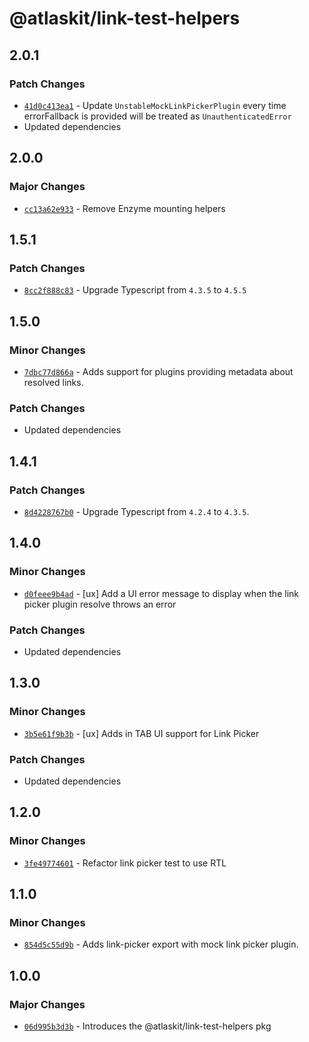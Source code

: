 # @atlaskit/link-test-helpers

## 2.0.1

### Patch Changes

- [`41d0c413ea1`](https://bitbucket.org/atlassian/atlassian-frontend/commits/41d0c413ea1) - Update `UnstableMockLinkPickerPlugin` every time errorFallback is provided will be treated as `UnauthenticatedError`
- Updated dependencies

## 2.0.0

### Major Changes

- [`cc13a62e933`](https://bitbucket.org/atlassian/atlassian-frontend/commits/cc13a62e933) - Remove Enzyme mounting helpers

## 1.5.1

### Patch Changes

- [`8cc2f888c83`](https://bitbucket.org/atlassian/atlassian-frontend/commits/8cc2f888c83) - Upgrade Typescript from `4.3.5` to `4.5.5`

## 1.5.0

### Minor Changes

- [`7dbc77d866a`](https://bitbucket.org/atlassian/atlassian-frontend/commits/7dbc77d866a) - Adds support for plugins providing metadata about resolved links.

### Patch Changes

- Updated dependencies

## 1.4.1

### Patch Changes

- [`8d4228767b0`](https://bitbucket.org/atlassian/atlassian-frontend/commits/8d4228767b0) - Upgrade Typescript from `4.2.4` to `4.3.5`.

## 1.4.0

### Minor Changes

- [`d0feee9b4ad`](https://bitbucket.org/atlassian/atlassian-frontend/commits/d0feee9b4ad) - [ux] Add a UI error message to display when the link picker plugin resolve throws an error

### Patch Changes

- Updated dependencies

## 1.3.0

### Minor Changes

- [`3b5e61f9b3b`](https://bitbucket.org/atlassian/atlassian-frontend/commits/3b5e61f9b3b) - [ux] Adds in TAB UI support for Link Picker

### Patch Changes

- Updated dependencies

## 1.2.0

### Minor Changes

- [`3fe49774601`](https://bitbucket.org/atlassian/atlassian-frontend/commits/3fe49774601) - Refactor link picker test to use RTL

## 1.1.0

### Minor Changes

- [`854d5c55d9b`](https://bitbucket.org/atlassian/atlassian-frontend/commits/854d5c55d9b) - Adds link-picker export with mock link picker plugin.

## 1.0.0

### Major Changes

- [`06d995b3d3b`](https://bitbucket.org/atlassian/atlassian-frontend/commits/06d995b3d3b) - Introduces the @atlaskit/link-test-helpers pkg
